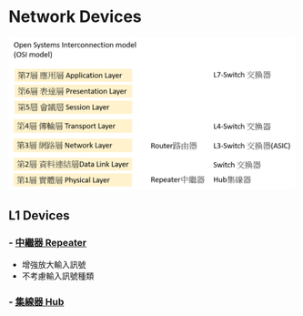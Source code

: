 # Network Devices
![網路設備Network Devices](networkdevices.png)

## L1 Devices
### - [中繼器 Repeater](https://zh.wikipedia.org/wiki/%E4%B8%AD%E7%BB%A7%E5%99%A8)
  - 增強放大輸入訊號
  - 不考慮輸入訊號種類
### - [集線器 Hub](https://zh.wikipedia.org/wiki/%E9%9B%86%E7%B7%9A%E5%99%A8)
